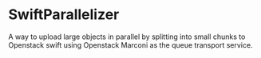 SwiftParallelizer
=================

A way to upload large objects in parallel by splitting into small chunks to Openstack swift using Openstack Marconi as the queue transport service.

